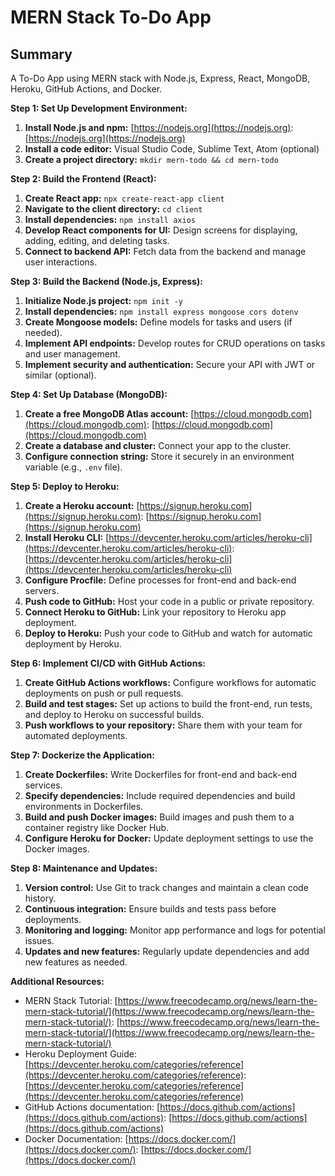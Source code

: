 # MERN Stack To-Do App
## Summary
A To-Do App using MERN stack with Node.js, Express, React, MongoDB, Heroku, GitHub Actions, and Docker.


**Step 1: Set Up Development Environment:**

1. **Install Node.js and npm:** [https://nodejs.org](https://nodejs.org): [https://nodejs.org](https://nodejs.org)
2. **Install a code editor:** Visual Studio Code, Sublime Text, Atom (optional)
3. **Create a project directory:** `mkdir mern-todo && cd mern-todo`

**Step 2: Build the Frontend (React):**

1. **Create React app:** `npx create-react-app client`
2. **Navigate to the client directory:** `cd client`
3. **Install dependencies:** `npm install axios`
4. **Develop React components for UI:** Design screens for displaying, adding, editing, and deleting tasks.
5. **Connect to backend API:** Fetch data from the backend and manage user interactions.

**Step 3: Build the Backend (Node.js, Express):**

1. **Initialize Node.js project:** `npm init -y`
2. **Install dependencies:** `npm install express mongoose cors dotenv`
3. **Create Mongoose models:** Define models for tasks and users (if needed).
4. **Implement API endpoints:** Develop routes for CRUD operations on tasks and user management.
5. **Implement security and authentication:** Secure your API with JWT or similar (optional).

**Step 4: Set Up Database (MongoDB):**

1. **Create a free MongoDB Atlas account:** [https://cloud.mongodb.com](https://cloud.mongodb.com): [https://cloud.mongodb.com](https://cloud.mongodb.com)
2. **Create a database and cluster:** Connect your app to the cluster.
3. **Configure connection string:** Store it securely in an environment variable (e.g., `.env` file).

**Step 5: Deploy to Heroku:**

1. **Create a Heroku account:** [https://signup.heroku.com](https://signup.heroku.com): [https://signup.heroku.com](https://signup.heroku.com)
2. **Install Heroku CLI:** [https://devcenter.heroku.com/articles/heroku-cli](https://devcenter.heroku.com/articles/heroku-cli): [https://devcenter.heroku.com/articles/heroku-cli](https://devcenter.heroku.com/articles/heroku-cli)
3. **Configure Procfile:** Define processes for front-end and back-end servers.
4. **Push code to GitHub:** Host your code in a public or private repository.
5. **Connect Heroku to GitHub:** Link your repository to Heroku app deployment.
6. **Deploy to Heroku:** Push your code to GitHub and watch for automatic deployment by Heroku.

**Step 6: Implement CI/CD with GitHub Actions:**

1. **Create GitHub Actions workflows:** Configure workflows for automatic deployments on push or pull requests.
2. **Build and test stages:** Set up actions to build the front-end, run tests, and deploy to Heroku on successful builds.
3. **Push workflows to your repository:** Share them with your team for automated deployments.

**Step 7: Dockerize the Application:**

1. **Create Dockerfiles:** Write Dockerfiles for front-end and back-end services.
2. **Specify dependencies:** Include required dependencies and build environments in Dockerfiles.
3. **Build and push Docker images:** Build images and push them to a container registry like Docker Hub.
4. **Configure Heroku for Docker:** Update deployment settings to use the Docker images.

**Step 8: Maintenance and Updates:**

1. **Version control:** Use Git to track changes and maintain a clean code history.
2. **Continuous integration:** Ensure builds and tests pass before deployments.
3. **Monitoring and logging:** Monitor app performance and logs for potential issues.
4. **Updates and new features:** Regularly update dependencies and add new features as needed.

**Additional Resources:**

* MERN Stack Tutorial: [https://www.freecodecamp.org/news/learn-the-mern-stack-tutorial/](https://www.freecodecamp.org/news/learn-the-mern-stack-tutorial/): [https://www.freecodecamp.org/news/learn-the-mern-stack-tutorial/](https://www.freecodecamp.org/news/learn-the-mern-stack-tutorial/)
* Heroku Deployment Guide: [https://devcenter.heroku.com/categories/reference](https://devcenter.heroku.com/categories/reference): [https://devcenter.heroku.com/categories/reference](https://devcenter.heroku.com/categories/reference)
* GitHub Actions documentation: [https://docs.github.com/actions](https://docs.github.com/actions): [https://docs.github.com/actions](https://docs.github.com/actions)
* Docker Documentation: [https://docs.docker.com/](https://docs.docker.com/): [https://docs.docker.com/](https://docs.docker.com/)
